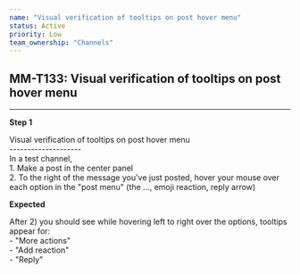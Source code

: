 ```yaml
---
name: "Visual verification of tooltips on post hover menu"
status: Active
priority: Low
team_ownership: "Channels"
---
```


## MM-T133: Visual verification of tooltips on post hover menu

---

**Step 1**

Visual verification of tooltips on post hover menu\
\--------------------\
In a test channel,\
1\. Make a post in the center panel\
2\. To the right of the message you've just posted, hover your mouse over each option in the "post menu" (the ..., emoji reaction, reply arrow)

**Expected**

After 2) you should see while hovering left to right over the options, tooltips appear for:\
\- "More actions"\
\- "Add reaction"\
\- "Reply"
